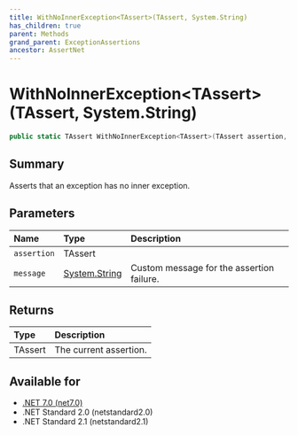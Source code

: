 ```yaml
---
title: WithNoInnerException<TAssert>(TAssert, System.String)
has_children: true
parent: Methods
grand_parent: ExceptionAssertions
ancestor: AssertNet
---
```

# WithNoInnerException&lt;TAssert&gt;(TAssert, System.String)

```csharp
public static TAssert WithNoInnerException<TAssert>(TAssert assertion, System.String message);
```

## Summary
Asserts that an exception has no inner exception.

## Parameters
|Name|Type|Description|
|:-|:-|:-|
|`assertion`|TAssert||
|`message`|[System.String](https://learn.microsoft.com/en-us/dotnet/api/system.string)|Custom message for the assertion failure.|

## Returns
|Type|Description|
|:-|:-|
|TAssert|The current assertion.|

## Available for
- [.NET 7.0 (net7.0)](https://versionsof.net/core/7.0/)
- .NET Standard 2.0 (netstandard2.0)
- .NET Standard 2.1 (netstandard2.1)
